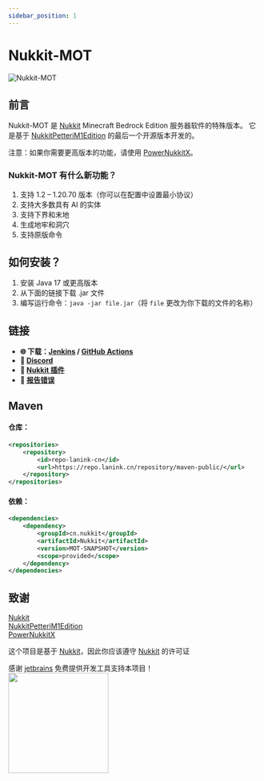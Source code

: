 ```yaml
---
sidebar_position: 1
---
```


# Nukkit-MOT

![Nukkit-MOT](/images/banner.png)

## 前言
Nukkit-MOT 是 [Nukkit](https://github.com/CloudburstMC/Nukkit) Minecraft Bedrock Edition 服务器软件的特殊版本。
它是基于 [NukkitPetteriM1Edition](https://github.com/PetteriM1/NukkitPetteriM1Edition) 的最后一个开源版本开发的。

注意：如果你需要更高版本的功能，请使用 [PowerNukkitX](https://github.com/PowerNukkitX/PowerNukkitX)。

### Nukkit-MOT 有什么新功能？
1. 支持 1.2 – 1.20.70 版本（你可以在配置中设置最小协议）
2. 支持大多数具有 AI 的实体
3. 支持下界和末地
4. 生成地牢和洞穴
5. 支持原版命令

## 如何安装？
1. 安装 Java 17 或更高版本
2. 从下面的链接下载 .jar 文件
3. 编写运行命令：`java -jar file.jar`（将 `file` 更改为你下载的文件的名称）

## 链接
- __🌐 下载：[Jenkins](https://motci.cn/job/Nukkit-MOT/job/master/) / [GitHub Actions](https://github.com/MemoriesOfTime/Nukkit-MOT/actions/workflows/maven.yml?query=branch%3Amaster)__
- __💬 [Discord](https://discord.gg/pJjQDQC)__
- __🔌 [Nukkit 插件](https://cloudburstmc.org/resources/categories/nukkit-plugins.1/)__
- __🐞 [报告错误](https://github.com/MemoriesOfTime/Nukkit-MOT/issues/new/choose)__

## Maven
#### 仓库：
```xml title="pom.xml"
<repositories>
    <repository>
        <id>repo-lanink-cn</id>
        <url>https://repo.lanink.cn/repository/maven-public/</url>
    </repository>
</repositories>
```

#### 依赖：
```xml title="pom.xml"
<dependencies>
    <dependency>
        <groupId>cn.nukkit</groupId>
        <artifactId>Nukkit</artifactId>
        <version>MOT-SNAPSHOT</version>
        <scope>provided</scope>
    </dependency>
</dependencies>
```

## 致谢
[Nukkit](https://github.com/CloudburstMC/Nukkit)  
[NukkitPetteriM1Edition](https://github.com/PetteriM1/NukkitPetteriM1Edition)  
[PowerNukkitX](https://github.com/PowerNukkitX/PowerNukkitX)

这个项目是基于 [Nukkit](https://github.com/CloudburstMC/Nukkit)，因此你应该遵守 [Nukkit](https://github.com/CloudburstMC/Nukkit) 的许可证

感谢 [jetbrains](https://jb.gg/OpenSourceSupport) 免费提供开发工具支持本项目！  
[<img src="https://resources.jetbrains.com/storage/products/company/brand/logos/jb_beam.png" width="200"/>](https://jb.gg/OpenSourceSupport)